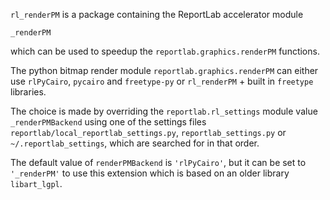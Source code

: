 ``rl_renderPM`` is a package containing the ReportLab accelerator module

``_renderPM``

which can be used to speedup the ``reportlab.graphics.renderPM`` functions.

The python bitmap render module ``reportlab.graphics.renderPM`` can either use ``rlPyCairo``, ``pycairo`` and ``freetype-py``
or ``rl_renderPM`` + built in ``freetype`` libraries.

The choice is made by overriding the ``reportlab.rl_settings`` module value ``_renderPMBackend``
using one of the settings files ``reportlab/local_reportlab_settings.py``, ``reportlab_settings.py`` or  ``~/.reportlab_settings``, which are searched for in that order.

The default value of ``renderPMBackend`` is ``'rlPyCairo'``, but it can be set to ``'_renderPM'`` to use this extension
which is based on an older library ``libart_lgpl``. 
